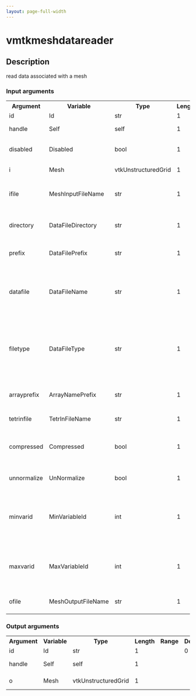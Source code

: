 ```yaml
---
layout: page-full-width
---
```

<h1>vmtkmeshdatareader</h1>
<h2>Description</h2>
read data associated with a mesh
<h3>Input arguments</h3>
<table class="vmtkscripts">
<tr>
<th>Argument</th><th>Variable</th><th>Type</th><th>Length</th><th>Range</th><th>Default</th><th>Description</th>
</tr>
<tr><td>id</td><td>Id</td><td>str</td><td>1</td><td></td><td>0</td><td>script id</td>
</tr>
<tr><td>handle</td><td>Self</td><td>self</td><td>1</td><td></td><td></td><td>handle to self</td>
</tr>
<tr><td>disabled</td><td>Disabled</td><td>bool</td><td>1</td><td></td><td>0</td><td>disable execution and piping</td>
</tr>
<tr><td>i</td><td>Mesh</td><td>vtkUnstructuredGrid</td><td>1</td><td></td><td></td><td>the input mesh</td>
</tr>
<tr><td>ifile</td><td>MeshInputFileName</td><td>str</td><td>1</td><td></td><td></td><td>filename for the default Mesh reader</td>
</tr>
<tr><td>directory</td><td>DataFileDirectory</td><td>str</td><td>1</td><td></td><td>.</td><td>directory where the data files reside</td>
</tr>
<tr><td>prefix</td><td>DataFilePrefix</td><td>str</td><td>1</td><td></td><td></td><td>data file name prefix (e.g. foo_)</td>
</tr>
<tr><td>datafile</td><td>DataFileName</td><td>str</td><td>1</td><td></td><td></td><td>data file name (e.g. foo.dat) excluding directory - overrides prefix</td>
</tr>
<tr><td>filetype</td><td>DataFileType</td><td>str</td><td>1</td><td></td><td>tetr.vel</td><td>data file name type (tetr.out, tetr.vel, tetr.wss, tetr.pres, tetr.ini, pointdata)</td>
</tr>
<tr><td>arrayprefix</td><td>ArrayNamePrefix</td><td>str</td><td>1</td><td></td><td></td><td>prefix to prepend to array names in output</td>
</tr>
<tr><td>tetrinfile</td><td>TetrInFileName</td><td>str</td><td>1</td><td></td><td></td><td>name of the tetr.in file</td>
</tr>
<tr><td>compressed</td><td>Compressed</td><td>bool</td><td>1</td><td></td><td>1</td><td>toggle reading gzip compressed file</td>
</tr>
<tr><td>unnormalize</td><td>UnNormalize</td><td>bool</td><td>1</td><td></td><td>1</td><td>unnormalize quantities - tetr.* only</td>
</tr>
<tr><td>minvarid</td><td>MinVariableId</td><td>int</td><td>1</td><td>(0,)</td><td>-1</td><td>read variables starting from the nth column - pointdata only</td>
</tr>
<tr><td>maxvarid</td><td>MaxVariableId</td><td>int</td><td>1</td><td>(0,)</td><td>-1</td><td>read variables up to the nth column - pointdata only</td>
</tr>
<tr><td>ofile</td><td>MeshOutputFileName</td><td>str</td><td>1</td><td></td><td></td><td>filename for the default Mesh writer</td>
</tr>
</table>
<h3>Output arguments</h3>
<table class="vmtkscripts">
<tr>
<th>Argument</th><th>Variable</th><th>Type</th><th>Length</th><th>Range</th><th>Default</th><th>Description</th>
</tr>
<tr><td>id</td><td>Id</td><td>str</td><td>1</td><td></td><td>0</td><td>script id</td>
</tr>
<tr><td>handle</td><td>Self</td><td>self</td><td>1</td><td></td><td></td><td>handle to self</td>
</tr>
<tr><td>o</td><td>Mesh</td><td>vtkUnstructuredGrid</td><td>1</td><td></td><td></td><td>the output mesh</td>
</tr>
</table>

